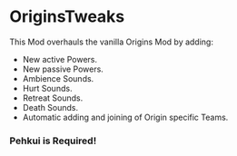 # OriginsTweaks

This Mod overhauls the vanilla Origins Mod by adding:

+ New active Powers.
+ New passive Powers.
+ Ambience Sounds.
+ Hurt Sounds.
+ Retreat Sounds.
+ Death Sounds.
+ Automatic adding and joining of Origin specific Teams.

### Pehkui is Required!
